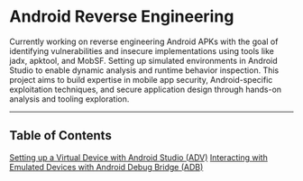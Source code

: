 # Android Reverse Engineering

Currently working on reverse engineering Android APKs with the goal of identifying vulnerabilities and insecure implementations using tools like jadx, apktool, and MobSF. Setting up simulated environments in Android Studio to enable dynamic analysis and runtime behavior inspection. This project aims to build expertise in mobile app security, Android-specific exploitation techniques, and secure application design through hands-on analysis and tooling exploration.

---

## Table of Contents

[Setting up a Virtual Device with Android Studio (ADV)](adv.md)
[Interacting with Emulated Devices with Android Debug Bridge (ADB)](adb.md)

